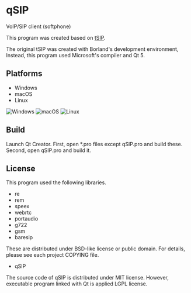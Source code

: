 # qSIP
VoIP/SIP client (softphone)

This program was created based on <a href="http://tomeko.net/software/SIPclient/">tSIP</a>.

The original tSIP was created with Borland's development environment, Instead, this program used Microsoft's compiler and Qt 5.

## Platforms

- Windows
- macOS
- Linux

![Windows](https://soramimi.github.io/qSIP/windows.png)
![macOS](https://soramimi.github.io/qSIP/macos.png)
![Linux](https://soramimi.github.io/qSIP/linux.png)

## Build

Launch Qt Creator.
First, open *.pro files except qSIP.pro and build these.
Second, open qSIP.pro and build it.

## License

This program used the following libraries.
- re
- rem
- speex
- webrtc
- portaudio
- g722
- gsm
- baresip

These are distributed under BSD-like license or public domain. For details, please see each project COPYING file.

- qSIP

The source code of qSIP is distributed under MIT license.
However, executable program linked with Qt is applied LGPL license.

